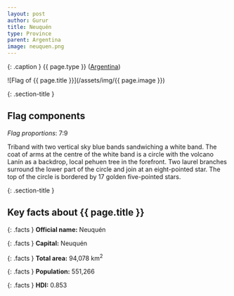```yaml
---
layout: post
author: Gurur
title: Neuquén
type: Province
parent: Argentina
image: neuquen.png
---
```

{: .caption }
{{ page.type }} ([Argentina](/2019/03/11/argentina.html))

![Flag of {{ page.title }}](/assets/img/{{ page.image }})

{: .section-title }
## Flag components

*Flag proportions*: 7:9

Triband with two vertical sky blue bands sandwiching a white band. The coat of arms at the centre of the white band is a circle with the volcano Lanín as a backdrop, local pehuen tree in the forefront. Two laurel branches surround the lower part of the circle and join at an eight-pointed star. The top of the circle is bordered by 17 golden five-pointed stars.

{: .section-title }
## Key facts about {{ page.title }}

{: .facts }
**Official name:** Neuquén

{: .facts }
**Capital:** Neuquén

{: .facts }
**Total area:** 94,078 km<sup>2</sup>

{: .facts }
**Population:** 551,266

{: .facts }
**HDI:** 0.853